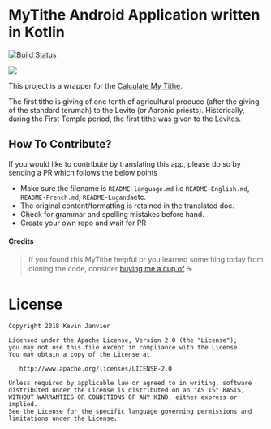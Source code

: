 
# MyTithe Android Application written in Kotlin
[![Build Status](https://travis-ci.org/kevinjam/MyTiThe.svg?branch=develop)](https://travis-ci.org/kevinjam/MyTiThe)

![](http://i65.tinypic.com/20ij5lc.jpg)

This project is a wrapper for the [Calculate My Tithe](http://kevinjanvier.com/mytithe).

The first tithe is giving of one tenth of agricultural produce (after the giving of the standard terumah) to the Levite (or Aaronic priests).
Historically, during the First Temple period, the first tithe was given to the Levites.

## How To Contribute? ##

If you would like to contribute by translating this app, please do so by sending a PR which follows the below points
+ Make sure the filename is `README-language.md` i.e `README-English.md`, `README-French.md`, `README-Luganda`etc.
+ The original content/formatting is retained in the translated doc.
+ Check for grammar and spelling mistakes before hand.
+ Create your own repo and wait for PR

#### Credits
> If you found this MyTithe helpful or you learned something today from cloning the code,
consider [buying me a cup of](http://kevinjanvier.com) :coffee:

License
=======

    Copyright 2018 Kevin Janvier

    Licensed under the Apache License, Version 2.0 (the "License");
    you may not use this file except in compliance with the License.
    You may obtain a copy of the License at

       http://www.apache.org/licenses/LICENSE-2.0

    Unless required by applicable law or agreed to in writing, software
    distributed under the License is distributed on an "AS IS" BASIS,
    WITHOUT WARRANTIES OR CONDITIONS OF ANY KIND, either express or implied.
    See the License for the specific language governing permissions and
    limitations under the License.

